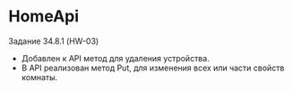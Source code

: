 # HomeApi
Задание 34.8.1 (HW-03)
* Добавлен к API метод для удаления устройства.
* В API реализован метод Put, для изменения всех или части свойств комнаты. 
